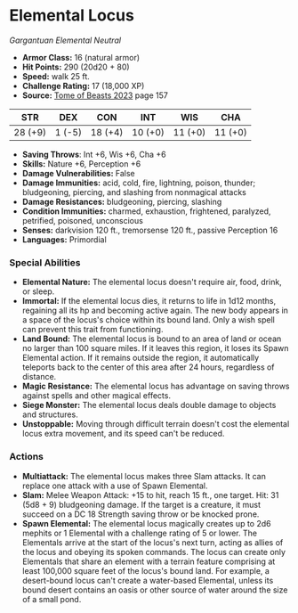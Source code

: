 # Elemental Locus

*Gargantuan* *Elemental* *Neutral*

- **Armor Class:** 16 (natural armor)
- **Hit Points:** 290 (20d20 + 80)
- **Speed:** walk 25 ft.
- **Challenge Rating:** 17 (18,000 XP)
- **Source:** [Tome of Beasts 2023](https://koboldpress.com/kpstore/product/tome-of-beasts-1-2023-edition/) page 157

| STR | DEX | CON | INT | WIS | CHA |
| --- | --- | --- | --- | --- | --- |
| 28 (+9) | 1 (-5) | 18 (+4) | 10 (+0) | 11 (+0) | 11 (+0) |

- **Saving Throws**: Int +6, Wis +6, Cha +6
- **Skills:** Nature +6, Perception +6
- **Damage Vulnerabilities:** False
- **Damage Immunities:** acid, cold, fire, lightning, poison, thunder; bludgeoning, piercing, and slashing from nonmagical attacks
- **Damage Resistances:** bludgeoning, piercing, slashing
- **Condition Immunities:** charmed, exhaustion, frightened, paralyzed, petrified, poisoned, unconscious
- **Senses:** darkvision 120 ft., tremorsense 120 ft., passive Perception 16
- **Languages:** Primordial

### Special Abilities

- **Elemental Nature:** The elemental locus doesn't require air, food, drink, or sleep.
- **Immortal:** If the elemental locus dies, it returns to life in 1d12 months, regaining all its hp and becoming active again. The new body appears in a space of the locus's choice within its bound land. Only a wish spell can prevent this trait from functioning.
- **Land Bound:** The elemental locus is bound to an area of land or ocean no larger than 100 square miles. If it leaves this region, it loses its Spawn Elemental action. If it remains outside the region, it automatically teleports back to the center of this area after 24 hours, regardless of distance.
- **Magic Resistance:** The elemental locus has advantage on saving throws against spells and other magical effects.
- **Siege Monster:** The elemental locus deals double damage to objects and structures.
- **Unstoppable:** Moving through difficult terrain doesn't cost the elemental locus extra movement, and its speed can't be reduced.

### Actions

- **Multiattack:** The elemental locus makes three Slam attacks. It can replace one attack with a use of Spawn Elemental.
- **Slam:** Melee Weapon Attack: +15 to hit, reach 15 ft., one target. Hit: 31 (5d8 + 9) bludgeoning damage. If the target is a creature, it must succeed on a DC 18 Strength saving throw or be knocked prone.
- **Spawn Elemental:** The elemental locus magically creates up to 2d6 mephits or 1 Elemental with a challenge rating of 5 or lower. The Elementals arrive at the start of the locus's next turn, acting as allies of the locus and obeying its spoken commands. The locus can create only Elementals that share an element with a terrain feature comprising at least 100,000 square feet of the locus's bound land. For example, a desert-bound locus can't create a water-based Elemental, unless its bound desert contains an oasis or other source of water around the size of a small pond.
